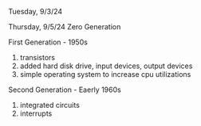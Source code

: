 Tuesday, 9/3/24

Thursday, 9/5/24
Zero Generation

First Generation - 1950s
1. transistors
2. added hard disk drive, input devices, output devices
3. simple operating system to increase cpu utilizations

Second Generation - Eaerly 1960s
1. integrated circuits
2. interrupts
